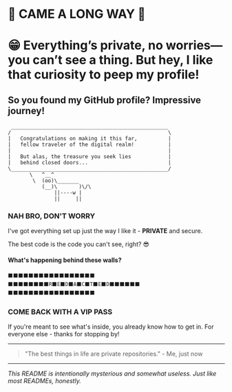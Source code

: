 
# 🚧 CAME A LONG WAY 🚧

# 😁 Everything’s private, no worries—you can’t see a thing. But hey, I like that curiosity to peep my profile!

## So you found my GitHub profile? Impressive journey!

```
 ___________________________________________________
/                                                   \
|   Congratulations on making it this far,          |
|   fellow traveler of the digital realm!           |
|                                                   |
|   But alas, the treasure you seek lies            |
|   behind closed doors...                          |
\___________________________________________________/
       \   ^__^
        \  (oo)\_______
           (__)\       )\/\
               ||----w |
               ||     ||
```

### NAH BRO, DON'T WORRY

I've got everything set up just the way I like it - **PRIVATE** and secure. 

The best code is the code you can't see, right? 😎

#### What's happening behind these walls?

```
⬛⬛⬛⬛⬛⬛⬛⬛⬛⬛⬛⬛⬛⬛⬛⬛⬛
⬛⬛⬛⬛⬛⬛⬛⬛R⬛E⬛D⬛A⬛C⬛T⬛E⬛D⬛⬛⬛⬛⬛⬛
⬛⬛⬛⬛⬛⬛⬛⬛⬛⬛⬛⬛⬛⬛⬛⬛⬛
```

### COME BACK WITH A VIP PASS

If you're meant to see what's inside, you already know how to get in.
For everyone else - thanks for stopping by!

---

> "The best things in life are private repositories." - Me, just now

---

*This README is intentionally mysterious and somewhat useless. Just like most READMEs, honestly.*
